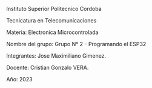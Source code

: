 Instituto Superior Politecnico Cordoba

Tecnicatura en Telecomunicaciones

Materia: Electronica Microcontrolada

Nombre del grupo: Grupo N° 2 - Programando el ESP32

Integrantes: Jose Maximiliano Gimenez.

Docente: Cristian Gonzalo VERA.

Año: 2023
